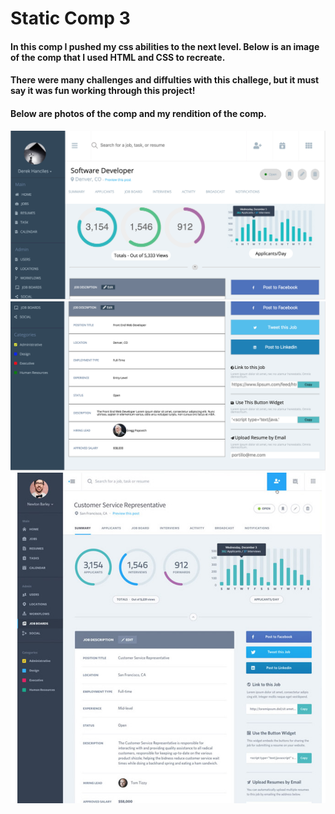 # Static Comp 3

#### In this comp I pushed my css abilities to the next level. Below is an image of the comp that I used HTML and CSS to recreate. 

#### There were many challenges and diffulties with this challege, but it must say it was fun working through this project!

#### Below are photos of the comp and my rendition of the comp. 

<img src="images/top-half.png" alt="an image of my comp">

<img src="images/bottom-half.png" alt="second half of my comp image">

<img src="images/original-comp.png" alt="image of the original comp">